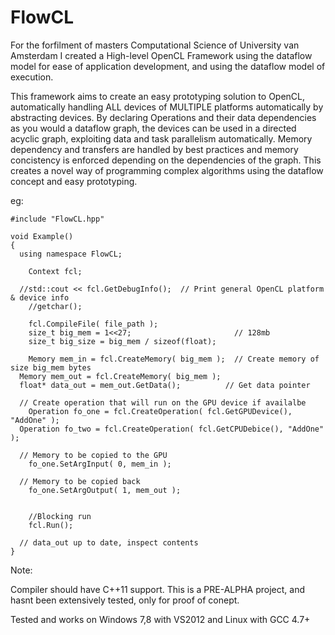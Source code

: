 # FlowCL

For the forfilment of masters Computational Science of University van Amsterdam
I created a High-level OpenCL Framework using the dataflow model for ease of
application development, and using the dataflow model of execution.

This framework aims to create an easy prototyping solution to OpenCL, automatically
handling ALL devices of MULTIPLE platforms automatically by abstracting devices.
By declaring Operations and their data dependencies as you would a dataflow graph,
the devices can be used in a directed acyclic graph, exploiting data and task
parallelism automatically.
Memory dependency and transfers are handled by best practices and memory concistency
is enforced depending on the dependencies of the graph.
This creates a novel way of programming complex algorithms using the dataflow concept
and easy prototyping.

eg:

    #include "FlowCL.hpp"
    
    void Example()
    {
      using namespace FlowCL;
    
    	Context fcl;
      
      //std::cout << fcl.GetDebugInfo();  // Print general OpenCL platform & device info
    	//getchar();
    
    	fcl.CompileFile( file_path );
    	size_t big_mem = 1<<27;                       // 128mb
    	size_t big_size = big_mem / sizeof(float);
    
    	Memory mem_in = fcl.CreateMemory( big_mem );  // Create memory of size big_mem bytes
      Memory mem_out = fcl.CreateMemory( big_mem );
      float* data_out = mem_out.GetData();          // Get data pointer
    
      // Create operation that will run on the GPU device if availalbe
    	Operation fo_one = fcl.CreateOperation( fcl.GetGPUDevice(), "AddOne" );
      Operation fo_two = fcl.CreateOperation( fcl.GetCPUDebice(), "AddOne" );
      
      // Memory to be copied to the GPU
    	fo_one.SetArgInput( 0, mem_in );
      
      // Memory to be copied back
    	fo_one.SetArgOutput( 1, mem_out );
    
    
    	//Blocking run
    	fcl.Run();
    	
      // data_out up to date, inspect contents
    }



Note:

Compiler should have C++11 support.
This is a PRE-ALPHA project, and hasnt been extensively tested, only for proof of
conept.

Tested and works on Windows 7,8 with VS2012 and Linux with GCC 4.7+
